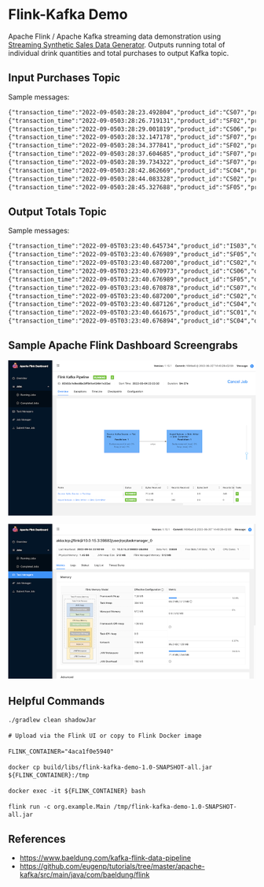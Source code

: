 # Flink-Kafka Demo

Apache Flink / Apache Kafka streaming data demonstration
using [Streaming Synthetic Sales Data Generator](https://github.com/garystafford/streaming-sales-generator). Outputs
running total of individual drink quantities and total purchases to output Kafka topic.

## Input Purchases Topic

Sample messages:

```txt
{"transaction_time":"2022-09-0503:28:23.492804","product_id":"CS07","price":4.99,"quantity":1,"is_member":false,"member_discount":0.0,"add_supplements":false,"supplement_price":0.0,"total_purchase":4.99}
{"transaction_time":"2022-09-0503:28:26.719131","product_id":"SF02","price":5.99,"quantity":3,"is_member":true,"member_discount":0.1,"add_supplements":true,"supplement_price":1.99,"total_purchase":21.55}
{"transaction_time":"2022-09-0503:28:29.001819","product_id":"CS06","price":4.99,"quantity":3,"is_member":true,"member_discount":0.1,"add_supplements":false,"supplement_price":0.0,"total_purchase":13.47}
{"transaction_time":"2022-09-0503:28:32.147178","product_id":"SF07","price":5.99,"quantity":2,"is_member":true,"member_discount":0.1,"add_supplements":false,"supplement_price":0.0,"total_purchase":10.78}
{"transaction_time":"2022-09-0503:28:34.377841","product_id":"SF02","price":5.99,"quantity":2,"is_member":true,"member_discount":0.1,"add_supplements":true,"supplement_price":1.99,"total_purchase":14.36}
{"transaction_time":"2022-09-0503:28:37.604685","product_id":"SF07","price":5.99,"quantity":1,"is_member":false,"member_discount":0.0,"add_supplements":true,"supplement_price":1.99,"total_purchase":7.98}
{"transaction_time":"2022-09-0503:28:39.734322","product_id":"SF07","price":5.99,"quantity":1,"is_member":true,"member_discount":0.1,"add_supplements":false,"supplement_price":0.0,"total_purchase":5.39}
{"transaction_time":"2022-09-0503:28:42.862669","product_id":"SC04","price":5.99,"quantity":1,"is_member":false,"member_discount":0.0,"add_supplements":true,"supplement_price":1.99,"total_purchase":7.98}
{"transaction_time":"2022-09-0503:28:44.083328","product_id":"CS02","price":4.99,"quantity":1,"is_member":false,"member_discount":0.0,"add_supplements":false,"supplement_price":0.0,"total_purchase":4.99}
{"transaction_time":"2022-09-0503:28:45.327688","product_id":"SF05","price":5.99,"quantity":1,"is_member":true,"member_discount":0.1,"add_supplements":false,"supplement_price":0.0,"total_purchase":5.39}
```

## Output Totals Topic

Sample messages:

```txt
{"transaction_time":"2022-09-05T03:23:40.645734","product_id":"IS03","quantity":25,"total_purchases":138.06999}
{"transaction_time":"2022-09-05T03:23:40.676989","product_id":"SF05","quantity":17,"total_purchases":125.29001}
{"transaction_time":"2022-09-05T03:23:40.687200","product_id":"CS02","quantity":19,"total_purchases":107.240005}
{"transaction_time":"2022-09-05T03:23:40.670973","product_id":"CS06","quantity":13,"total_purchases":73.31999}
{"transaction_time":"2022-09-05T03:23:40.676989","product_id":"SF05","quantity":19,"total_purchases":141.25002}
{"transaction_time":"2022-09-05T03:23:40.670878","product_id":"CS07","quantity":19,"total_purchases":99.86997}
{"transaction_time":"2022-09-05T03:23:40.687200","product_id":"CS02","quantity":20,"total_purchases":112.23}
{"transaction_time":"2022-09-05T03:23:40.687126","product_id":"CS04","quantity":11,"total_purchases":58.869995}
{"transaction_time":"2022-09-05T03:23:40.661675","product_id":"SC01","quantity":14,"total_purchases":92.600006}
{"transaction_time":"2022-09-05T03:23:40.676894","product_id":"SC04","quantity":17,"total_purchases":112.15999}
```

## Sample Apache Flink Dashboard Screengrabs

![Apache Flink Dashboard 1](screengrabs/flink_dashboard1.png)

![Apache Flink Dashboard 2](screengrabs/flink_dashboard2.png)

## Helpful Commands

```shell
./gradlew clean shadowJar

# Upload via the Flink UI or copy to Flink Docker image

FLINK_CONTAINER="4aca1f0e5940"

docker cp build/libs/flink-kafka-demo-1.0-SNAPSHOT-all.jar ${FLINK_CONTAINER}:/tmp

docker exec -it ${FLINK_CONTAINER} bash

flink run -c org.example.Main /tmp/flink-kafka-demo-1.0-SNAPSHOT-all.jar
```

## References

* <https://www.baeldung.com/kafka-flink-data-pipeline>
* <https://github.com/eugenp/tutorials/tree/master/apache-kafka/src/main/java/com/baeldung/flink>